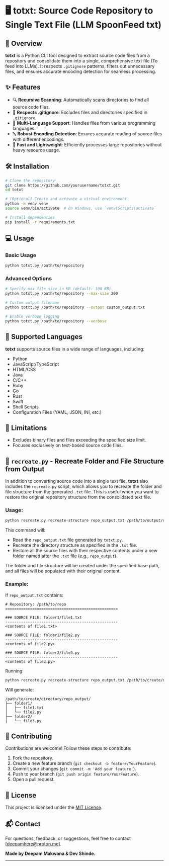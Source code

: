 # 🖥️ totxt: Source Code Repository to Single Text File (LLM SpoonFeed txt)

## 🌟 Overview

**totxt** is a Python CLI tool designed to extract source code files from a repository and consolidate them into a single, comprehensive text file (To feed into LLMs). It respects `.gitignore` patterns, filters out unnecessary files, and ensures accurate encoding detection for seamless processing.

## ✨ Features

- 🔍 **Recursive Scanning**: Automatically scans directories to find all source code files.
- 🚫 **Respects .gitignore**: Excludes files and directories specified in `.gitignore`.
- 📄 **Multi-Language Support**: Handles files from various programming languages.
- 🔤 **Robust Encoding Detection**: Ensures accurate reading of source files with different encodings.
- 🚀 **Fast and Lightweight**: Efficiently processes large repositories without heavy resource usage.

## 🛠 Installation

```bash
# Clone the repository
git clone https://github.com/yourusername/totxt.git
cd totxt

# (Optional) Create and activate a virtual environment
python -m venv venv
source venv/bin/activate  # On Windows, use `venv\Scripts\activate`

# Install dependencies
pip install -r requirements.txt
```

## 💻 Usage

### Basic Usage

```bash
python totxt.py /path/to/repository
```

### Advanced Options

```bash
# Specify max file size in KB (default: 100 KB)
python totxt.py /path/to/repository --max-size 200

# Custom output filename
python totxt.py /path/to/repository --output custom_output.txt

# Enable verbose logging
python totxt.py /path/to/repository --verbose
```

## 🔧 Supported Languages

**totxt** supports source files in a wide range of languages, including:

- Python
- JavaScript/TypeScript
- HTML/CSS
- Java
- C/C++
- Ruby
- Go
- Rust
- Swift
- Shell Scripts
- Configuration Files (YAML, JSON, INI, etc.)

## 🚧 Limitations

- Excludes binary files and files exceeding the specified size limit.
- Focuses exclusively on text-based source code files.

## 📝 `recreate.py` - Recreate Folder and File Structure from Output

In addition to converting source code into a single text file, **totxt** also includes the `recreate.py` script, which allows you to recreate the folder and file structure from the generated `.txt` file. This is useful when you want to restore the original repository structure from the consolidated text file.

### Usage:

```bash
python recreate.py recreate-structure repo_output.txt /path/to/output/directory
```

This command will:

- Read the `repo_output.txt` file generated by `totxt.py`.
- Recreate the directory structure as specified in the `.txt` file.
- Restore all the source files with their respective contents under a new folder named after the `.txt` file (e.g., `repo_output`).

The folder and file structure will be created under the specified base path, and all files will be populated with their original content.

### Example:

If `repo_output.txt` contains:

```
# Repository: /path/to/repo
==================================================

### SOURCE FILE: folder1/file1.txt
--------------------------------------------------
<contents of file1.txt>

### SOURCE FILE: folder1/file2.py
--------------------------------------------------
<contents of file2.py>

### SOURCE FILE: folder2/file3.py
--------------------------------------------------
<contents of file3.py>
```

Running:

```bash
python recreate.py recreate-structure repo_output.txt /path/to/create/directory
```

Will generate:

```
/path/to/create/directory/repo_output/
├── folder1/
│   ├── file1.txt
│   └── file2.py
├── folder2/
│   └── file3.py
```

## 🤝 Contributing

Contributions are welcome! Follow these steps to contribute:

1. Fork the repository.
2. Create a new feature branch (`git checkout -b feature/YourFeature`).
3. Commit your changes (`git commit -m 'Add your feature'`).
4. Push to your branch (`git push origin feature/YourFeature`).
5. Open a pull request.

## 📄 License

This project is licensed under the [MIT License](LICENSE).

## 📬 Contact

For questions, feedback, or suggestions, feel free to contact [deepamhere@proton.me].

**Made by Deepam Makwana & Dev Shinde.**

---
